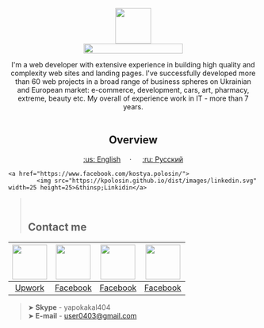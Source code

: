 <p align="center">
  <a href="https://kpolosin.github.io/">
    <img src="https://kpolosin.github.io/dist/images/small-logo.svg" width=72 height=72>
    <br>
    <img src="https://kpolosin.github.io/dist/images/name-logo.svg" width=200 height=20>
  </a>


<p align="center">
    I'm a web developer with extensive experience in building high quality and complexity web sites and landing pages. I've successfully developed more than 60 web projects in a broad range of business spheres on Ukrainian and European market: e-commerce, development, cars, art, pharmacy, extreme, beauty etc.
    My overall of experience work in IT - more than 7 years.
    <br><br>
    <h2 align="center"><strong>Overview</strong></h2>
  </p>
</p>

<p align="center">
    <a href="https://kpolosin.github.io">:us: English</a>&emsp; &middot; &emsp;
    <a href="https://kpolosin.github.io/rus/index.html">:ru: Русский</a>
</p>

    <a href="https://www.facebook.com/kostya.polosin/">
            <img src="https://kpolosin.github.io/dist/images/linkedin.svg" width=25 height=25>&thinsp;Linkidin</a>            



><br><h2>Contact me</h2>

| <a href="https://www.upwork.com/o/profiles/users/_~013f4766f5942a8a0c/"><img src="https://kpolosin.github.io/dist/images/gmail_me.svg" width=70 height=70></a> | <img src="https://kpolosin.github.io/dist/images/facebook_me.svg" width=70 height=70> | <img src="https://kpolosin.github.io/dist/images/linkedin_me.svg" width=70 height=70> | <img src="https://kpolosin.github.io/dist/images/skype_me.svg" width=70 height=70> |
| :---: | :---: | :---: | :---: |
| <a href="https://www.upwork.com/o/profiles/users/_~013f4766f5942a8a0c/">Upwork</a> | <a href="https://www.facebook.com/kostya.polosin/">Facebook</a> | <a href="https://www.facebook.com/kostya.polosin/">Facebook</a> | <a href="https://www.facebook.com/kostya.polosin/">Facebook</a> |


>➤<b> Skype</b> - yapokakal404<br>
>➤<b> E-mail</b> - user0403@gmail.com<br>


 